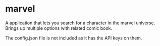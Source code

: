 # marvel
A application that lets you search for a character in the marvel universe.  Brings up multiple options with related comic book.

The config.json file is not included as it has the API keys on them.
